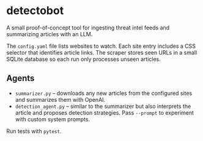 # detectobot

A small proof-of-concept tool for ingesting threat intel feeds and summarizing articles with an LLM.

The `config.yaml` file lists websites to watch. Each site entry includes a CSS
selector that identifies article links. The scraper stores seen URLs in a small
SQLite database so each run only processes unseen articles.

## Agents

- `summarizer.py` – downloads any new articles from the configured sites and summarizes them with OpenAI.
- `detection_agent.py` – similar to the summarizer but also interprets the article and proposes detection strategies. Pass `--prompt` to experiment with custom system prompts.

Run tests with `pytest`.
